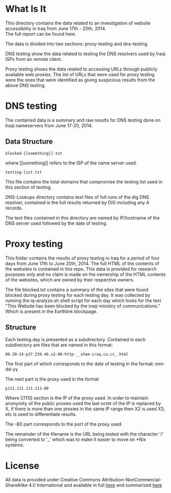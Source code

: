 What Is It
===========

This directory contains the data related to an investigation of website accessibility in Iraq from June 17th - 20th, 2014.  
The full report can be found here.

The data is divided into two sections: proxy-testing and dns-testing.

DNS testing show the data related to testing the DNS resolvers used by Iraqi ISPs from an remote client.

Proxy testing shows the data related to accessing URLs through publicly available web proxies.   The list of URLs that were
used for proxy testing were the ones that were identified as giving suspicious results from the above DNS testing.


DNS testing
===========

The contained data is a summary and raw results for DNS testing done on Iraqi nameservers from June 17-20, 2014.  


Data Structure
---------------

	blocked-[[something]].txt

where [[something]] refers to the ISP of the name server used.  

	testing-list.txt

This file contains the total domains that compromise the testing list used in this section of testing.

DNS-Lookups directory contains text files of full runs of the dig DNS resolver, contained is the full 
results returned by DIG including any A records.

The text files contained in this directory are named by IP/hostname of the DNS server used followed by the date of testing.



Proxy testing
=============

This folder contains the results of proxy testing in Iraq for a period of four
days from June 17th to June 20th, 2014.  The full HTML of the contents of the
websites is contained in this repo.  This data is provided for research
purposes only and no claim is made on the ownership of the HTML contents of the
websites, which are owned by their respective owners.

The file blocked.txt contains a summary of the sites that were found blocked
during proxy testing for each testing day.  It was collected by running the
iq-analyze.sh shell script for each day which looks for the text 
"This Website has been blocked by the iraqi ministry of communications."
Which is present in the Earthlink blockpage.

Structure
-----------

Each testing day is presented as a subdirectory.  Contained in each
subdirectory are files that are named in this format:

	06-20-14-p37.239.46.x2-80-http-__sham-iraq.cu.cc_.html

The first part of which corresponds to the date of testing in the format:
mm-dd-yy

The next part is the proxy used in the format

	p111.111.111.111-80

Where [[111]] section is the IP of the proxy used.  In order to maintain
anonymity of the public proxies used the last octet of the IP is replaced by X,
if there is more than one proxies in the same IP range then X2 is used X3, etc
is used to differentiate results.

The -80 part corresponds to the port of the proxy used.

The remainder of the filename is the URL being tested with the character '/'
being converted to '_' which was to make it easier to move on *Nix systems.


License
========

All data is provided under Creative Commons
Attribution-NonCommercial-ShareAlike 4.0 International and available in full
[here](https://creativecommons.org/licenses/by-nc-sa/4.0/legalcode) and summarized
[here](https://creativecommons.org/licenses/by-nc-sa/4.0/)

